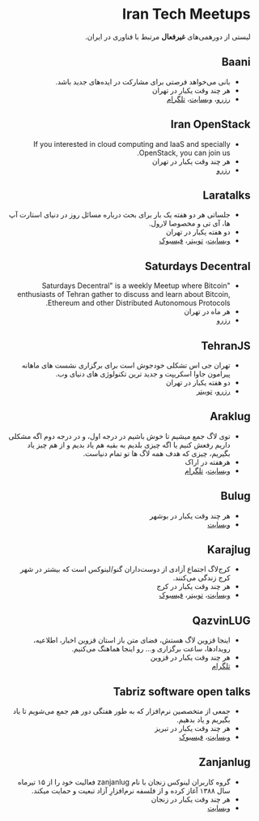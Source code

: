 ﻿<div dir="rtl">

# Iran Tech Meetups
لیستی از دورهمی‌های **غیرفعال** مرتبط با فناوری در ایران.

## Baani
* بانی می‌خواهد فرصتی برای مشارکت در ایده‌های جدید باشد.
* هر چند وقت یکبار در تهران
* [رزرو](https://evand.com/organizations/baani-team)، [وبسایت](http://baanievent.ir/tehran)، [تلگرام](https://telegram.me/baaniTehran)

## Iran OpenStack
* If you interested in cloud computing and IaaS and specially OpenStack, you can join us.
* هر چند وقت یکبار در تهران
* [رزرو](https://www.meetup.com/Iran-OpenStack/)

## Laratalks
* جلساتی هر دو هفته یک بار برای بحث درباره مسائل روز در دنیای استارت آپ ها،‌ آی تی و مخصوصا لارول.
* دو هفته یکبار در تهران
* [وبسایت](http://laratalks.com/)، [توییتر](https://twitter.com/laratalks_com)، [فیسبوک](https://www.facebook.com/laratalks)

## Saturdays Decentral
* "Saturdays Decentral" is a weekly Meetup where Bitcoin enthusiasts of Tehran gather to discuss and learn about Bitcoin, Ethereum and other Distributed Autonomous Protocols.
* هر ماه در تهران
* [رزرو](https://www.meetup.com/SaturdaysDecentral/)

## TehranJS
* تهران جی اس تشکلی خودجوش است برای برگزاری نشست های ماهانه پیرامون جاوا اسکریپت و جدید ترین تکنولوژی های دنیای وب.
* دو هفته یکبار در تهران
* [رزرو](https://evand.com/tehranjs)، [توییتر](https://twitter.com/tehranjs)

## Araklug
* توی لاگ جمع میشیم تا خوش باشیم در درجه اول، و در درجه دوم اگه مشکلی داریم رفعش کنیم یا اگه چیزی بلدیم به بقیه هم یاد بدیم و از هم چیز یاد بگیریم، چیزی که هدف همه لاگ ها تو تمام دنیاست.
* هر‌هفته در اراک
* [وبسایت](http://arlug.blog.ir/)، [تلگرام](https://telegram.me/arlug)

## Bulug
* هر چند وقت یکبار در بوشهر
* [وبسایت](http://bulug.ir/)

## Karajlug
* کرج‌لاگ اجتماع آزادی از دوست‌داران گنو/لینوکس است که بیشتر در شهر کرج زندگی می‌کنند.
* هر چند وقت یکبار در کرج
* [وبسایت](http://www.karajlug.org/)، [توییتر](https://twitter.com/karajlug)، [فیسبوک](http://www.facebook.com/pages/KarajLug/113288182057531)

## QazvinLUG
* اینجا قزوین لاگ هستش، فضای متن باز استان قزوین اخبار، اطلاعیه، رویدادها، ساعت‌ برگزاری و... رو اینجا هماهنگ می‌کنیم.
* هر چند وقت یکبار در قزوین
* [تلگرام](https://telegram.me/qazvinlug)

## Tabriz software open talks
* جمعی از متخصصین نرم‌افزار که به طور هفتگی دور هم جمع می‌شویم تا یاد بگیریم و یاد بدهیم.
* هر چند وقت یکبار در تبریز
* [وبسایت](http://tabrizsoftware.opentalks.co/)، [فیسبوک](https://www.facebook.com/tosts.net)

## Zanjanlug
* گروه کاربران لینوکس زنجان با نام zanjanlug فعالیت خود را از ۱۵ تیرماه سال ۱۳۸۸ آغاز کرده و از فلسفه نرم‌افزارِ آزاد تبعیت و حمایت میکند.
* هر چند وقت یکبار در زنجان
* [وبسایت](http://www.zanjanlug.org/)

</div>
